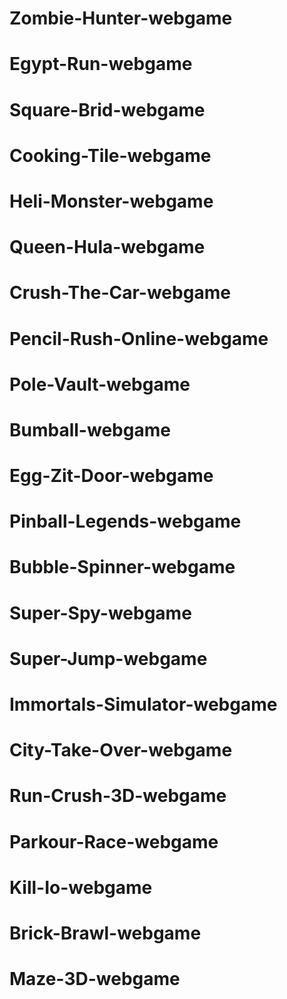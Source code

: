 # Zombie-Hunter-webgame
# Egypt-Run-webgame
# Square-Brid-webgame
# Cooking-Tile-webgame
# Heli-Monster-webgame
# Queen-Hula-webgame
# Crush-The-Car-webgame
# Pencil-Rush-Online-webgame
# Pole-Vault-webgame
# Bumball-webgame
# Egg-Zit-Door-webgame
# Pinball-Legends-webgame
# Bubble-Spinner-webgame
# Super-Spy-webgame
# Super-Jump-webgame
# Immortals-Simulator-webgame
# City-Take-Over-webgame
# Run-Crush-3D-webgame
# Parkour-Race-webgame
# Kill-Io-webgame
# Brick-Brawl-webgame
# Maze-3D-webgame
